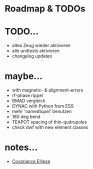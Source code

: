 # Roadmap & TODOs
# TODO...
* altes Zeug wieder aktivieren
* alle unittests aktivieren
* changelog updaten
# maybe...
* with magnetic- & alignment-errors
* rf-phase rippel
* BMAD vergleich
* DYNAC with Python from ESS
* mehr 'namedtupel' benutzen
* 180 deg bend
* TEAPOT spacing of thin-qudrupoles
* check dwf with new element classes
# notes...
* [Covariance Ellipse](https://carstenschelp.github.io/2018/09/14/Plot_Confidence_Ellipse_001.html)

